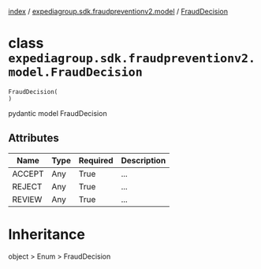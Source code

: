 [index](index.md) / [expediagroup.sdk.fraudpreventionv2.model](expediagroup.sdk.fraudpreventionv2.model.md) / [FraudDecision](FraudDecision.md)
# class `expediagroup.sdk.fraudpreventionv2.model.FraudDecision`
```
FraudDecision(
)
```

pydantic model FraudDecision



## Attributes
    
    
        
    
        
    
        
    

|  Name  | Type | Required | Description |
|--------|------|----------|-------------|
| ACCEPT | Any  |   True   |     ...     |
| REJECT | Any  |   True   |     ...     |
| REVIEW | Any  |   True   |     ...     |










# Inheritance
object > Enum > FraudDecision